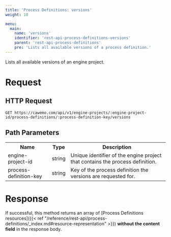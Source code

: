 ```yaml
---
title: 'Process Definitions: versions'
weight: 10

menu:
  main:
    name: 'versions'
    identifier: 'rest-api-process-definitions-versions'
    parent: 'rest-api-process-definitions'
    pre: 'Lists all available versions of a process definition.'
---
```


Lists all available versions of an engine project.

# Request

## HTTP Request

```
GET https://cawemo.com/api/v1/engine-projects/:engine-project-id/process-definitions/:process-definition-key/versions
```

## Path Parameters

<table class="table table-striped">
  <tr>
    <th>Name</th>
    <th>Type</th>
    <th>Description</th>
  </tr>
  <tr>
    <td>engine-project-id</td>
    <td>string</td>
    <td>Unique identifier of the engine project that contains the process definition.</td>
  </tr>
  <tr>
    <td>process-definition-key</td>
    <td>string</td>
    <td>Key of the process definition the versions are requested for.</td>
  </tr>
</table>

# Response

If successful, this method returns an array of [Process Definitions resources]({{< ref "/reference/rest-api/process-definitions/_index.md#resource-representation" >}}) **without the content field** in the response body.
